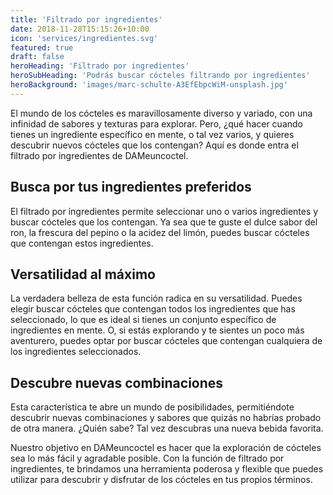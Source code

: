 ```yaml
---
title: 'Filtrado por ingredientes'
date: 2018-11-28T15:15:26+10:00
icon: 'services/ingredientes.svg'
featured: true
draft: false
heroHeading: 'Filtrado por ingredientes'
heroSubHeading: 'Podrás buscar cócteles filtrando por ingredientes'
heroBackground: 'images/marc-schulte-A3EfEbpcWiM-unsplash.jpg'
---
```


El mundo de los cócteles es maravillosamente diverso y variado, con una infinidad de sabores y texturas para explorar. Pero, ¿qué hacer cuando tienes un ingrediente específico en mente, o tal vez varios, y quieres descubrir nuevos cócteles que los contengan? Aquí es donde entra el filtrado por ingredientes de DAMeuncoctel.

## Busca por tus ingredientes preferidos

El filtrado por ingredientes permite seleccionar uno o varios ingredientes y buscar cócteles que los contengan. Ya sea que te guste el dulce sabor del ron, la frescura del pepino o la acidez del limón, puedes buscar cócteles que contengan estos ingredientes.

## Versatilidad al máximo

La verdadera belleza de esta función radica en su versatilidad. Puedes elegir buscar cócteles que contengan todos los ingredientes que has seleccionado, lo que es ideal si tienes un conjunto específico de ingredientes en mente. O, si estás explorando y te sientes un poco más aventurero, puedes optar por buscar cócteles que contengan cualquiera de los ingredientes seleccionados.

## Descubre nuevas combinaciones

Esta característica te abre un mundo de posibilidades, permitiéndote descubrir nuevas combinaciones y sabores que quizás no habrías probado de otra manera. ¿Quién sabe? Tal vez descubras una nueva bebida favorita.

Nuestro objetivo en DAMeuncoctel es hacer que la exploración de cócteles sea lo más fácil y agradable posible. Con la función de filtrado por ingredientes, te brindamos una herramienta poderosa y flexible que puedes utilizar para descubrir y disfrutar de los cócteles en tus propios términos.

